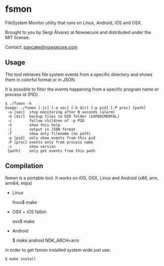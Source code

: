 fsmon
=====

FileSystem Monitor utility that runs on Linux, Android, iOS and OSX.

Brought to you by Sergi Àlvarez at Nowsecure and distributed under the MIT license.

Contact: pancake@nowsecure.com

Usage
-----

The tool retrieves file system events from a specific directory and shows them in colorful format or in JSON.

It is possible to filter the events happening from a specific program name or process id (PID).

	$ ./fsmon -h
	Usage: ./fsmon [-jc] [-a sec] [-b dir] [-p pid] [-P proc] [path]
	 -a [sec]  stop monitoring after N seconds (alarm)
	 -b [dir]  backup files to DIR folder (EXPERIMENTAL)
	 -c        follow children of -p PID
	 -h        show this help
	 -j        output in JSON format
	 -f        show only filename (no path)
	 -p [pid]  only show events from this pid
	 -P [proc] events only from process name
	 -v        show version
	 [path]    only get events from this path

Compilation
-----------

fsmon is a portable tool. It works on iOS, OSX, Linux and Android (x86, arm, arm64, mips)

* Linux

	linux$ make

* OSX + iOS fatbin

	osx$ make

* Android

	$ make android NDK_ARCH=arm

in order to get fsmon installed system wide just use:

	$ make install

